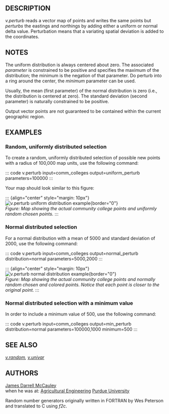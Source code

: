 ## DESCRIPTION

*v.perturb* reads a vector map of points and writes the same points but
*perturbs* the eastings and northings by adding either a uniform or
normal delta value. Perturbation means that a variating spatial
deviation is added to the coordinates.

## NOTES

The uniform distribution is always centered about zero. The associated
*parameter* is constrained to be positive and specifies the maximum of
the distribution; the minimum is the negation of that parameter. Do
perturb into a ring around the center, the *minimum* parameter can be
used.

Usually, the mean (first parameter) of the normal distribution is zero
(i.e., the distribution is centered at zero). The standard deviation
(second parameter) is naturally constrained to be positive.

Output vector points are not guaranteed to be contained within the
current geographic region.

## EXAMPLES

### Random, uniformly distributed selection

To create a random, uniformly distributed selection of possible new
points with a radius of 100,000 map units, use the following command:

::: code
    v.perturb input=comm_colleges output=uniform_perturb parameters=100000
:::

Your map should look similar to this figure:

::: {align="center" style="margin: 10px"}
![v.perturb uniform distribution
example](v_perturb_uniform.png){border="0"}\
*Figure: Map showing the actual community college points and uniformly
random chosen points.*
:::

### Normal distributed selection

For a normal distribution with a mean of 5000 and standard deviation of
2000, use the following command:

::: code
    v.perturb input=comm_colleges output=normal_perturb distribution=normal parameters=5000,2000
:::

::: {align="center" style="margin: 10px"}
![v.perturb normal distribution
example](v_perturb_normal.png){border="0"}\
*Figure: Map showing the actual community college points and normally
random chosen and colored points. Notice that each point is closer to
the original point.*
:::

### Normal distributed selection with a minimum value

In order to include a minimum value of 500, use the following command:

::: code
    v.perturb input=comm_colleges output=min_perturb distribution=normal parameters=100000,1000 minimum=500
:::

## SEE ALSO

*[v.random](v.random.html), [v.univar](v.univar.html)*

## AUTHORS

[James Darrell McCauley](http://mccauley-usa.com/)\
when he was at: [Agricultural
Engineering](http://ABE.www.ecn.purdue.edu/ABE/) [Purdue
University](http://www.purdue.edu/)

Random number generators originally written in FORTRAN by Wes Peterson
and translated to C using *f2c*.
